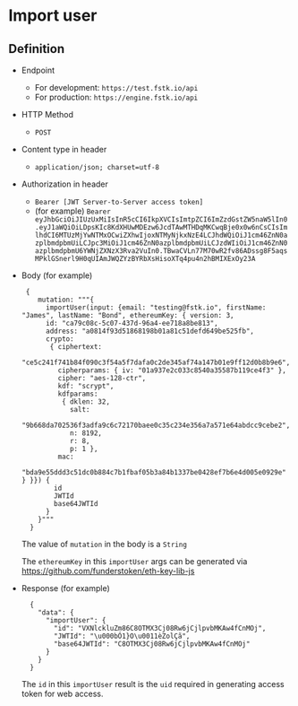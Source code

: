 
# Import user

## Definition

 - Endpoint
   - For development: `https://test.fstk.io/api`
   - For production: `https://engine.fstk.io/api`
- HTTP Method
  - `POST`
- Content type in header
  - `application/json; charset=utf-8`
- Authorization in header
  - `Bearer [JWT Server-to-Server access token]`
  - (for example) `Bearer eyJhbGciOiJIUzUxMiIsInR5cCI6IkpXVCIsImtpZCI6ImZzdGstZW5naW5lIn0.eyJ1aWQiOiLDpsKIc8KdXHUwMDEzw6JcdTAwMTHDqMKCwqBje0x0w6nCsCIsImlhdCI6MTUzMjYwNTMxOCwiZXhwIjoxNTMyNjkxNzE4LCJhdWQiOiJ1cm46ZnN0azplbmdpbmUiLCJpc3MiOiJ1cm46ZnN0azplbmdpbmUiLCJzdWIiOiJ1cm46ZnN0azplbmdpbmU6YWNjZXNzX3Rva2VuIn0.TBwaCVLn77M70wR2fv86ADssg8F5aqsMPklGSnerl9H0qUIAmJWQZYzBYRbXsHisoXTq4pu4n2hBMIXExOy23A`
- Body (for example)

       { 
          mutation: """{
            importUser(input: {email: "testing@fstk.io", firstName: "James", lastName: "Bond", ethereumKey: { version: 3,
            id: "ca79c08c-5c07-437d-96a4-ee718a8be813",
            address: "a0814f93d51868198b01a81c51defd649be525fb",
            crypto:
             { ciphertext:
                "ce5c241f741b84f090c3f54a5f7dafa0c2de345af74a147b01e9ff12d0b8b9e6",
               cipherparams: { iv: "01a937e2c033c8540a35587b119ce4f3" },
               cipher: "aes-128-ctr",
               kdf: "scrypt",
               kdfparams:
                { dklen: 32,
                  salt:
                   "9b668da702536f3adfa9c6c72170baee0c35c234e356a7a571e64abdcc9cebe2",
                  n: 8192,
                  r: 8,
                  p: 1 },
               mac:
                "bda9e55ddd3c51dc0b884c7b1fbaf05b3a84b1337be0428ef7b6e4d005e0929e" } }}) {
              id
              JWTId
              base64JWTId
            }
          }"""
        }

    The value of `mutation` in the body is a `String`

    The `ethereumKey` in this `importUser` args can be generated via https://github.com/funderstoken/eth-key-lib-js

- Response (for example)

        {
          "data": {
            "importUser": {
              "id": "VXNlckluZm86C8OTMX3Cj08Rw6jCjlpvbMKAw4fCnMOj",
              "JWTId": "\u000bÓ1}O\u0011èZolÇã",
              "base64JWTId": "C8OTMX3Cj08Rw6jCjlpvbMKAw4fCnMOj"
            }
          }
        }

    The `id` in this `importUser` result is the `uid` required in generating access token for web access.
